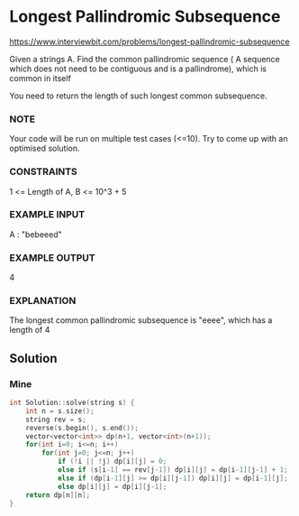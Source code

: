 # Longest Pallindromic Subsequence

https://www.interviewbit.com/problems/longest-pallindromic-subsequence

Given a strings A. Find the common pallindromic sequence ( A sequence which does not need to be contiguous and is a pallindrome),
which is common in itself

You need to return the length of such longest common subsequence.

### NOTE

Your code will be run on multiple test cases (<=10). Try to come up with an optimised solution.

### CONSTRAINTS

1 <= Length of A, B <= 10^3 + 5

### EXAMPLE INPUT

A : "bebeeed"

### EXAMPLE OUTPUT

4

### EXPLANATION

The longest common pallindromic subsequence is "eeee", which has a length of 4

## Solution
### Mine
```cpp
int Solution::solve(string s) {
    int n = s.size();
    string rev = s;
    reverse(s.begin(), s.end());
    vector<vector<int>> dp(n+1, vector<int>(n+1));
    for(int i=0; i<=n; i++)
        for(int j=0; j<=n; j++)
            if (!i || !j) dp[i][j] = 0;
            else if (s[i-1] == rev[j-1]) dp[i][j] = dp[i-1][j-1] + 1;
            else if (dp[i-1][j] >= dp[i][j-1]) dp[i][j] = dp[i-1][j];
            else dp[i][j] = dp[i][j-1];
    return dp[n][n];
}
```
